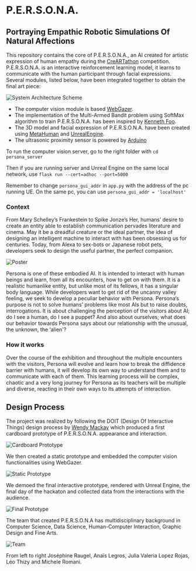# P.E.R.S.O.N.A.

## Portraying Empathic Robotic Simulations Of Natural Affections
This repository contains the core of P.E.R.S.O.N.A., an AI created for artistic expression of human empathy during the [CreARTathon](https://creartathon.com/) competition. P.E.R.S.O.N.A. is an interactive reinforcement learning model, it learns to communicate with the human participant through facial expressions.
Several modules, listed below, have been integrated together to obtain the final art piece:

![System Architecture Scheme](pics/PERSONA_architecture.jpg)


- The computer vision module is based [WebGazer](https://github.com/brownhci/WebGazer).
- The implementation of the Multi-Armed Bandit problem using SoftMax algorithm to train P.E.R.S.O.N.A. has been inspired by [Kenneth Foo](https://medium.com/analytics-vidhya/multi-armed-bandit-analysis-of-softmax-algorithm-e1fa4cb0c422).
- The 3D model and facial expression of P.E.R.S.O.N.A. have been created using [MetaHuman](https://www.unrealengine.com/en-US/metahuman-creator?sessionInvalidated=true) and [UnrealEngine](https://www.unrealengine.com/).
- The ultrasonic proximity sensor is powered by [Arduino](https://www.tutorialspoint.com/arduino/arduino_ultrasonic_sensor.htm)


To run the computer vision server, go to the right folder with
`cd persona_server`

Then if you are running server and Unreal Engine on the same local network, use
`flask run --cert=adhoc --port=5000`

Remember to change `persona_gui_addr` in `app.py` with the address of the pc running UE. On the same pc, you can use
`persona_gui_addr = 'localhost'`

### Context
From Mary Schelley’s Frankestein to Spike Jonze’s Her, humans’ desire to create an entity able to establish communication pervades
literature and cinema. May it be a dreadful creature or the ideal partner, the idea of designing an intelligent machine to interact
with has been obsessing us for centuries. Today, from Alexa to sex-bots or Japanese robot pets, developers seek to design the useful
partner, the perfect companion.

![Poster](pics/poster.png)

Persona is one of these embodied AI. It is intended to interact with human beings and learn, from all its encounters, how to get on
with them.
It is a realistic humanlike entity, but unlike most of its fellows, it has a singular body language. While developers want to get rid of
the uncanny valley feeling, we seek to develop a peculiar behavior with Persona.
Persona’s purpose is not to solve humans’ problems like most AIs but to raise doubts, interrogations.
It is about challenging the perception of the visitors about AI; do I see a human, do I see a puppet?
And also about ourselves; what does our behavior towards Persona says about our relationship with the unusual, the unknown, the
‘alien'?

### How it works

Over the course of the exhibition and throughout the
multiple encounters with the visitors, Persona will evolve
and learn how to break the diffidence barrier with
humans, it will develop its own way to understand them
and to communicate with each of them. This learning
process will be complex, chaotic and a very long journey
for Persona as its teachers will be multiple and diverse,
reacting in their own ways to its attempts of interaction.


## Design Process

The project was realized by following the DOIT (Design Of Interactive Things) design process by [Wendy Mackay](https://en.wikipedia.org/wiki/Wendy_Mackay)
which produced a first cardboard prototype of P.E.R.S.O.N.A. appearance and interaction.

![Cardboard Prototype](pics/cardboard_prototype.jpg)

We then created a static prototype and embedded the computer vision functionalities using WebGazer.

![Static Prototype](pics/vision_engine.jpg)

We demoed the final interactive prototype, rendered with Unreal Engine, the final day of the hackaton and collected data 
from the interactions with the audience.

![Final Prototype](pics/demo.jpg)

The team that created P.E.R.S.O.N.A has multidisciplinary background in Computer Science, Data Science, Human-Computer Interaction,
Graphic Design and Fine Arts.

![Team](pics/team.jpg)

From left to right Joséphine Raugel, Anaïs Legros, Julia Valeria Lopez Rojas, Léo Thizy and Michele Romani.
